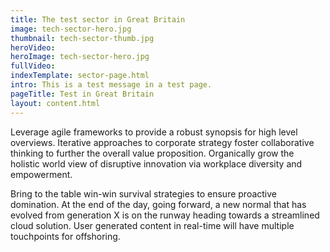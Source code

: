 ```yaml
---
title: The test sector in Great Britain
image: tech-sector-hero.jpg
thumbnail: tech-sector-thumb.jpg
heroVideo: 
heroImage: tech-sector-hero.jpg
fullVideo: 
indexTemplate: sector-page.html
intro: This is a test message in a test page.
pageTitle: Test in Great Britain
layout: content.html
---
```

 
Leverage agile frameworks to provide a robust synopsis for high level overviews. Iterative approaches to corporate strategy foster collaborative thinking to further the overall value proposition. Organically grow the holistic world view of disruptive innovation via workplace diversity and empowerment.

Bring to the table win-win survival strategies to ensure proactive domination. At the end of the day, going forward, a new normal that has evolved from generation X is on the runway heading towards a streamlined cloud solution. User generated content in real-time will have multiple touchpoints for offshoring.   